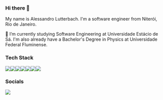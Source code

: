 ### Hi there 👋

My name is Alessandro Lutterbach. I'm a software engineer from Niterói, Rio de Janeiro.

🌱 I’m currently studying Software Engineering at Universidade Estácio de Sá. I'm also already have a Bachelor's Degree in Physics at Universidade Federal Fluminense.

### Tech Stack
<img src="https://img.shields.io/badge/HTML5-E34F26?style=for-the-badge&logo=html5&logoColor=white"/><img src="https://img.shields.io/badge/CSS3-1572B6?style=for-the-badge&logo=css3&logoColor=white" /><img src="https://img.shields.io/badge/JavaScript-323330?style=for-the-badge&logo=javascript&logoColor=F7DF1E"/><img src="https://img.shields.io/badge/Python-FFD43B?style=for-the-badge&logo=python&logoColor=blue"/><img src="https://img.shields.io/badge/Numpy-777BB4?style=for-the-badge&logo=numpy&logoColor=white"/><img src="https://img.shields.io/badge/Pandas-2C2D72?style=for-the-badge&logo=pandas&logoColor=white"/><img src="https://img.shields.io/badge/LaTeX-47A141?style=for-the-badge&logo=LaTeX&logoColor=white"/>

### Socials
<a href="https://www.linkedin.com/in/alessandrolutterbach/"><img src="https://img.shields.io/badge/LinkedIn-0077B5?style=for-the-badge&logo=linkedin&logoColor=white"/></a>

